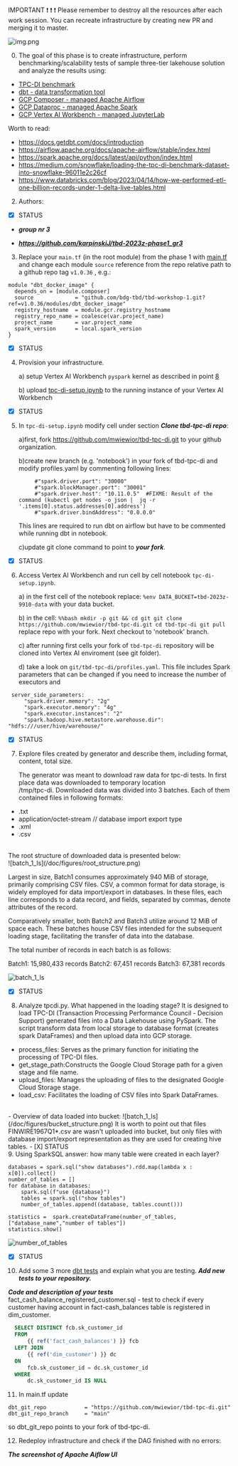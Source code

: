 IMPORTANT ❗ ❗ ❗ Please remember to destroy all the resources after each work session. You can recreate infrastructure by creating new PR and merging it to master.

![img.png](doc/figures/destroy.png)

0. The goal of this phase is to create infrastructure, perform benchmarking/scalability tests of sample three-tier lakehouse solution and analyze the results using:
* [TPC-DI benchmark](https://www.tpc.org/tpcdi/)
* [dbt - data transformation tool](https://www.getdbt.com/)
* [GCP Composer - managed Apache Airflow](https://cloud.google.com/composer?hl=pl)
* [GCP Dataproc - managed Apache Spark](https://spark.apache.org/)
* [GCP Vertex AI Workbench - managed JupyterLab](https://cloud.google.com/vertex-ai-notebooks?hl=pl)

Worth to read:
* https://docs.getdbt.com/docs/introduction
* https://airflow.apache.org/docs/apache-airflow/stable/index.html
* https://spark.apache.org/docs/latest/api/python/index.html
* https://medium.com/snowflake/loading-the-tpc-di-benchmark-dataset-into-snowflake-96011e2c26cf
* https://www.databricks.com/blog/2023/04/14/how-we-performed-etl-one-billion-records-under-1-delta-live-tables.html

2. Authors:
- [x] STATUS
- ***group nr 3***

-   ***https://github.com/karpinskiJ/tbd-2023z-phase1_gr3***

3. Replace your `main.tf` (in the root module) from the phase 1 with [main.tf](https://github.com/bdg-tbd/tbd-workshop-1/blob/v1.0.36/main.tf)
and change each module `source` reference from the repo relative path to a github repo tag `v1.0.36` , e.g.:
```hcl
module "dbt_docker_image" {
  depends_on = [module.composer]
  source             = "github.com/bdg-tbd/tbd-workshop-1.git?ref=v1.0.36/modules/dbt_docker_image"
  registry_hostname  = module.gcr.registry_hostname
  registry_repo_name = coalesce(var.project_name)
  project_name       = var.project_name
  spark_version      = local.spark_version
}
```
- [X] STATUS

4. Provision your infrastructure.

    a) setup Vertex AI Workbench `pyspark` kernel as described in point [8](https://github.com/bdg-tbd/tbd-workshop-1/tree/v1.0.32#project-setup) 

    b) upload [tpc-di-setup.ipynb](https://github.com/bdg-tbd/tbd-workshop-1/blob/v1.0.36/notebooks/tpc-di-setup.ipynb) to 
the running instance of your Vertex AI Workbench
- [X] STATUS
5. In `tpc-di-setup.ipynb` modify cell under section ***Clone tbd-tpc-di repo***:

   a)first, fork https://github.com/mwiewior/tbd-tpc-di.git to your github organization.

   b)create new branch (e.g. 'notebook') in your fork of tbd-tpc-di and modify profiles.yaml by commenting following lines:
   ```  
        #"spark.driver.port": "30000"
        #"spark.blockManager.port": "30001"
        #"spark.driver.host": "10.11.0.5"  #FIXME: Result of the command (kubectl get nodes -o json |  jq -r '.items[0].status.addresses[0].address')
        #"spark.driver.bindAddress": "0.0.0.0"
   ```
   This lines are required to run dbt on airflow but have to be commented while running dbt in notebook.

   c)update git clone command to point to ***your fork***.

- [X] STATUS


6. Access Vertex AI Workbench and run cell by cell notebook `tpc-di-setup.ipynb`.

    a) in the first cell of the notebook replace: `%env DATA_BUCKET=tbd-2023z-9910-data` with your data bucket.


   b) in the cell:
         ```%%bash
         mkdir -p git && cd git
         git clone https://github.com/mwiewior/tbd-tpc-di.git
         cd tbd-tpc-di
         git pull
         ```
      replace repo with your fork. Next checkout to 'notebook' branch.
   
    c) after running first cells your fork of `tbd-tpc-di` repository will be cloned into Vertex AI  enviroment (see git folder).

    d) take a look on `git/tbd-tpc-di/profiles.yaml`. This file includes Spark parameters that can be changed if you need to increase the number of executors and
  ```
   server_side_parameters:
       "spark.driver.memory": "2g"
       "spark.executor.memory": "4g"
       "spark.executor.instances": "2"
       "spark.hadoop.hive.metastore.warehouse.dir": "hdfs:///user/hive/warehouse/"
  ```
- [X] STATUS

7. Explore files created by generator and describe them, including format, content, total size.

   The generator was meant to download raw data for tpc-di tests. In first place data was downloaded to temporary location <br>
   /tmp/tpc-di. Downloaded data was divided into 3 batches. Each of them contained files in following formats: <br>
-   .txt 
-  application/octet-stream // database  import export type
- .xml 
- .csv 
<br>
The root structure of downloaded data is presented below: <br>
![batch_1_ls](/doc/figures/root_structure.png)

Largest in size, Batch1 consumes approximately 940 MiB of storage, primarily comprising CSV files. CSV, a common format for data storage, is widely employed for data import/export in databases. In these files, each line corresponds to a data record, and fields, separated by commas, denote attributes of the record.

Comparatively smaller, both Batch2 and Batch3 utilize around 12 MiB of space each. These batches house CSV files intended for the subsequent loading stage, facilitating the transfer of data into the database.

The total number of records in each batch is as follows:

Batch1: 15,980,433 records
Batch2: 67,451 records
Batch3: 67,381 records

![batch_1_ls](/doc/figures/batch_1_ls.png)

- [X] STATUS
8. Analyze tpcdi.py. What happened in the loading stage?
It is designed to load TPC-DI (Transaction Processing Performance Council - Decision Support) generated files into a Data Lakehouse using PySpark.
The script transform data from local storage to database format (creates spark DataFrames) and then upload data into
GCP storage.
- process_files: Serves as the primary function for initiating the processing of TPC-DI files.
- get_stage_path:Constructs the Google Cloud Storage path for a given stage and file name.
- upload_files: Manages the uploading of files to the designated Google Cloud Storage stage.
- load_csv: Facilitates the loading of CSV files into Spark DataFrames.
<br>
- Overview of data loaded into bucket:
![batch_1_ls](/doc/figures/bucket_structure.png)
It is worth to point out that files FINWIRE1967Q1*.csv are wasn't uploaded into bucket, but only files with 
database import/export representation as they are used for creating hive tables.
- [X] STATUS
<br>
9. Using SparkSQL answer: how many table were created in each layer?


```
databases = spark.sql("show databases").rdd.map(lambda x : x[0]).collect()
number_of_tables = []
for database in databases:
    spark.sql(f"use {database}")
    tables = spark.sql("show tables")
    number_of_tables.append((database, tables.count()))

statistics =  spark.createDataFrame(number_of_tables,["database_name","number of tables"])
statistics.show()
```
![number_of_tables](/doc/figures/number_of_tables.png)


- [X] STATUS
10. Add some 3 more [dbt tests](https://docs.getdbt.com/docs/build/tests) and explain what you are testing. ***Add new tests to your repository.***

   ***Code and description of your tests***
  fact_cash_balance_registered_customer.sql - test to check if every customer having account in fact-cash_balances table is registered in dim_customer.
  ```sql
    SELECT DISTINCT fcb.sk_customer_id
    FROM 
        {{ ref('fact_cash_balances') }} fcb
    LEFT JOIN 
        {{ ref('dim_customer') }} dc
    ON 
        fcb.sk_customer_id = dc.sk_customer_id
    WHERE
        dc.sk_customer_id IS NULL
  ```

11. In main.tf update
   ```
   dbt_git_repo            = "https://github.com/mwiewior/tbd-tpc-di.git"
   dbt_git_repo_branch     = "main"
   ```
   so dbt_git_repo points to your fork of tbd-tpc-di. 

12. Redeploy infrastructure and check if the DAG finished with no errors:

***The screenshot of Apache Aiflow UI***
